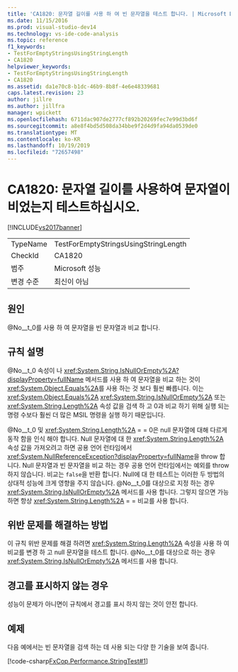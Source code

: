 ```yaml
---
title: 'CA1820: 문자열 길이를 사용 하 여 빈 문자열을 테스트 합니다. | Microsoft Docs'
ms.date: 11/15/2016
ms.prod: visual-studio-dev14
ms.technology: vs-ide-code-analysis
ms.topic: reference
f1_keywords:
- TestForEmptyStringsUsingStringLength
- CA1820
helpviewer_keywords:
- TestForEmptyStringsUsingStringLength
- CA1820
ms.assetid: da1e70c8-b1dc-46b9-8b8f-4e6e48339681
caps.latest.revision: 23
author: jillre
ms.author: jillfra
manager: wpickett
ms.openlocfilehash: 6711dac907de2777cf892b20269fec7e99d3bd6f
ms.sourcegitcommit: a8e8f4bd5d508da34bbe9f2d4d9fa94da0539de0
ms.translationtype: MT
ms.contentlocale: ko-KR
ms.lasthandoff: 10/19/2019
ms.locfileid: "72657498"
---
```

# <a name="ca1820-test-for-empty-strings-using-string-length"></a>CA1820: 문자열 길이를 사용하여 문자열이 비었는지 테스트하십시오.
[!INCLUDE[vs2017banner](../includes/vs2017banner.md)]

|||
|-|-|
|TypeName|TestForEmptyStringsUsingStringLength|
|CheckId|CA1820|
|범주|Microsoft 성능|
|변경 수준|최신이 아님|

## <a name="cause"></a>원인
 @No__t_0를 사용 하 여 문자열을 빈 문자열과 비교 합니다.

## <a name="rule-description"></a>규칙 설명
 @No__t_0 속성이 나 <xref:System.String.IsNullOrEmpty%2A?displayProperty=fullName> 메서드를 사용 하 여 문자열을 비교 하는 것이 <xref:System.Object.Equals%2A>를 사용 하는 것 보다 훨씬 빠릅니다. 이는 <xref:System.Object.Equals%2A> <xref:System.String.IsNullOrEmpty%2A> 또는 <xref:System.String.Length%2A> 속성 값을 검색 하 고 0과 비교 하기 위해 실행 되는 명령 수보다 훨씬 더 많은 MSIL 명령을 실행 하기 때문입니다.

 @No__t_0 및 <xref:System.String.Length%2A> = = 0은 null 문자열에 대해 다르게 동작 함을 인식 해야 합니다. Null 문자열에 대 한 <xref:System.String.Length%2A> 속성 값을 가져오려고 하면 공용 언어 런타임에서 <xref:System.NullReferenceException?displayProperty=fullName>을 throw 합니다. Null 문자열과 빈 문자열을 비교 하는 경우 공용 언어 런타임에서는 예외를 throw 하지 않습니다. 비교는 `false`을 반환 합니다. Null에 대 한 테스트는 이러한 두 방법의 상대적 성능에 크게 영향을 주지 않습니다. @No__t_0를 대상으로 지정 하는 경우 <xref:System.String.IsNullOrEmpty%2A> 메서드를 사용 합니다. 그렇지 않으면 가능 하면 항상 <xref:System.String.Length%2A> = = 비교를 사용 합니다.

## <a name="how-to-fix-violations"></a>위반 문제를 해결하는 방법
 이 규칙 위반 문제를 해결 하려면 <xref:System.String.Length%2A> 속성을 사용 하 여 비교를 변경 하 고 null 문자열을 테스트 합니다. @No__t_0를 대상으로 하는 경우 <xref:System.String.IsNullOrEmpty%2A> 메서드를 사용 합니다.

## <a name="when-to-suppress-warnings"></a>경고를 표시하지 않는 경우
 성능이 문제가 아니면이 규칙에서 경고를 표시 하지 않는 것이 안전 합니다.

## <a name="example"></a>예제
 다음 예에서는 빈 문자열을 검색 하는 데 사용 되는 다양 한 기술을 보여 줍니다.

 [!code-csharp[FxCop.Performance.StringTest#1](../snippets/csharp/VS_Snippets_CodeAnalysis/FxCop.Performance.StringTest/cs/FxCop.Performance.StringTest.cs#1)]
